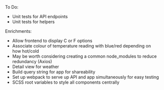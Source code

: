 To Do:
- Unit tests for API endpoints
- Unit tests for helpers

Enrichments:
- Allow frontend to display C or F options
- Associate colour of temperature reading with blue/red depending on how hot/cold
- May be worth considering creating a common node_modules to reduce redundancy (Axios)
- Detail view for weather
- Build query string for app for shareability
- Set up webpack to serve up API and app simultaneously for easy testing
- SCSS root variables to style all components centrally